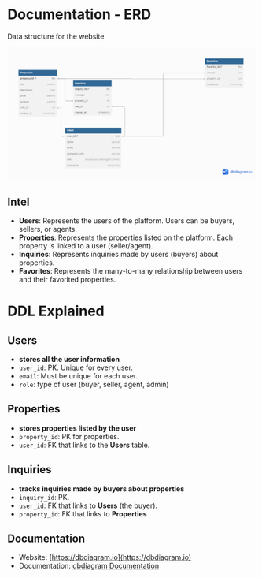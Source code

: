 # Documentation - ERD 

Data structure for the website

![ERD](ERDiagram.png)


## Intel

- **Users**: Represents the users of the platform. Users can be buyers, sellers, or agents.
- **Properties**: Represents the properties listed on the platform. Each property is linked to a user (seller/agent).
- **Inquiries**: Represents inquiries made by users (buyers) about properties.
- **Favorites**: Represents the many-to-many relationship between users and their favorited properties.

# DDL Explained

## Users
- **stores all the user information**
- `user_id`: PK. Unique for every user.
- `email`: Must be unique for each user.
- `role`: type of user (buyer, seller, agent, admin)

## Properties
- **stores properties listed by the user**
- `property_id`: PK for properties.
- `user_id`: FK that links to the **Users** table.

## Inquiries
- **tracks inquiries made by buyers about properties**
- `inquiry_id`: PK.
- `user_id`: FK that links to **Users** (the buyer).
- `property_id`: FK that links to  **Properties**





## Documentation

 - Website: [https://dbdiagram.io](https://dbdiagram.io)
  - Documentation: [dbdiagram Documentation](https://docs.dbdiagram.io)